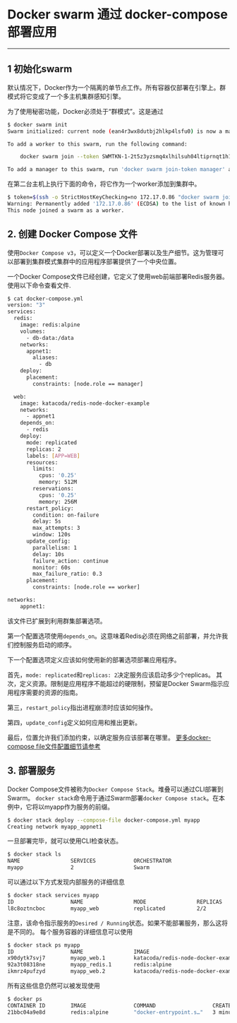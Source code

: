# Docker swarm 通过 docker-compose 部署应用



---

## 1 初始化swarm
默认情况下，Docker作为一个隔离的单节点工作。所有容器仅部署在引擎上。群模式将它变成了一个多主机集群感知引擎。

为了使用秘密功能，Docker必须处于“群模式”。这是通过

```bash
$ docker swarm init
Swarm initialized: current node (ean4r3wx8dutbj2hlkp4lsfu0) is now a manager.

To add a worker to this swarm, run the following command:

    docker swarm join --token SWMTKN-1-2t5z3yzsmq4xlhilsuh04ltiprnqt1h1cv8gmmaq6eip3day99-advgpojck21b1hlh3v6vgpncq 172.17.0.86:2377

To add a manager to this swarm, run 'docker swarm join-token manager' and follow the instructions.
```
在第二台主机上执行下面的命令，将它作为一个worker添加到集群中。

```bash
$ token=$(ssh -o StrictHostKeyChecking=no 172.17.0.86 "docker swarm join-token -q worker") && docker swarm join 172.17.0.86:2377 --token $token
Warning: Permanently added '172.17.0.86' (ECDSA) to the list of known hosts.
This node joined a swarm as a worker.
```
## 2.  创建 Docker Compose 文件
使用`Docker Compose v3`，可以定义一个Docker部署以及生产细节。这为管理可以部署到集群模式集群中的应用程序部署提供了一个中央位置。

一个Docker Compose文件已经创建，它定义了使用web前端部署Redis服务器。使用以下命令查看文件.

```bash
$ cat docker-compose.yml
version: "3"
services:
  redis:
    image: redis:alpine
    volumes:
      - db-data:/data
    networks:
      appnet1:
        aliases:
          - db
    deploy:
      placement:
        constraints: [node.role == manager]

  web:
    image: katacoda/redis-node-docker-example
    networks:
      - appnet1
    depends_on:
      - redis
    deploy:
      mode: replicated
      replicas: 2
      labels: [APP=WEB]
      resources:
        limits:
          cpus: '0.25'
          memory: 512M
        reservations:
          cpus: '0.25'
          memory: 256M
      restart_policy:
        condition: on-failure
        delay: 5s
        max_attempts: 3
        window: 120s
      update_config:
        parallelism: 1
        delay: 10s
        failure_action: continue
        monitor: 60s
        max_failure_ratio: 0.3
      placement:
        constraints: [node.role == worker]

networks:
    appnet1:
```
该文件已扩展到利用群集部署选项。

第一个配置选项使用`depends_on`。这意味着Redis必须在网络之前部署，并允许我们控制服务启动的顺序。

下一个配置选项定义应该如何使用新的部署选项部署应用程序。

首先，`mode: replicated`和`replicas: 2`决定服务应该启动多少个replicas。
其次，定义资源。限制是应用程序不能超过的硬限制，预留是Docker Swarm指示应用程序需要的资源的指南。

第三，`restart_policy`指出进程崩溃时应该如何操作。

第四，`update_config`定义如何应用和推出更新。

最后，位置允许我们添加约束，以确定服务应该部署在哪里。
[更多docker-compose file文件配置细节请参考](https://docs.docker.com/compose/compose-file/#deploy)

## 3. 部署服务
Docker Compose文件被称为`Docker Compose Stack`。堆叠可以通过CLI部署到Swarm。
`docker stack`命令用于通过Swarm部署`docker Compose stack`。在本例中，它将以myapp作为服务的前缀。

```bash
$ docker stack deploy --compose-file docker-compose.yml myapp
Creating network myapp_appnet1
```
一旦部署完毕，就可以使用CLI检查状态。

```bash
$ docker stack ls
NAME                SERVICES            ORCHESTRATOR
myapp               2                   Swarm
```
可以通过以下方式发现内部服务的详细信息

```bash
$ docker stack services myapp
ID                  NAME                MODE                REPLICAS            IMAGE                                       PORTS
l8c8oztncboc        myapp_web           replicated          2/2                 katacoda/redis-node-docker-example:latest   
```
注意，该命令指示服务的`Desired / Running`状态。如果不能部署服务，那么这将是不同的。
每个服务容器的详细信息可以使用

```bash
$ docker stack ps myapp
ID                  NAME                IMAGE                                       NODE                DESIRED STATE       CURRENT STATE           ERROR               PORTS
x90dytk7svj7        myapp_web.1         katacoda/redis-node-docker-example:latest   host02              Running             Running 3 minutes ago                       
92a3t08318ne        myapp_redis.1       redis:alpine                                host01              Running             Running 3 minutes ago                       
ikmrz4pufzyd        myapp_web.2         katacoda/redis-node-docker-example:latest   host02              Running             Running 3 minutes ago                       
```
所有这些信息仍然可以被发现使用

```bash
$ docker ps
CONTAINER ID        IMAGE               COMMAND                  CREATED             STATUS              PORTS               NAMES
21bbc04a9e8d        redis:alpine        "docker-entrypoint.s…"   3 minutes ago       Up 3 minutes        6379/tcp            myapp_redis.1.92a3t08318neq5g5sd1akrwzo
```
